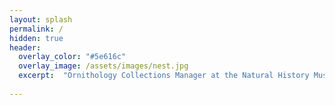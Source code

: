 ```yaml
---
layout: splash
permalink: /
hidden: true
header:
  overlay_color: "#5e616c"
  overlay_image: /assets/images/nest.jpg
  excerpt:  "Ornithology Collections Manager at the Natural History Museum of Los Angeles County. PhD in Ecology and Evolutionary Biology."
  
---
```

